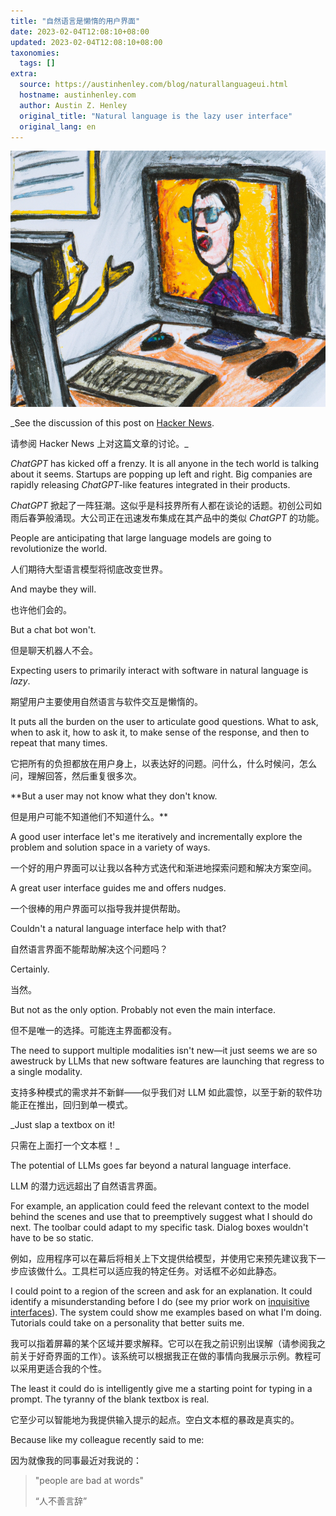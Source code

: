 ```yaml
---
title: "自然语言是懒惰的用户界面"
date: 2023-02-04T12:08:10+08:00
updated: 2023-02-04T12:08:10+08:00
taxonomies:
  tags: []
extra:
  source: https://austinhenley.com/blog/naturallanguageui.html
  hostname: austinhenley.com
  author: Austin Z. Henley
  original_title: "Natural language is the lazy user interface"
  original_lang: en
---
```


![](twochatbots.png)

_See the discussion of this post on [Hacker News](https://news.ycombinator.com/item?id=34549378).  

请参阅 Hacker News 上对这篇文章的讨论。_

_ChatGPT_ has kicked off a frenzy. It is all anyone in the tech world is talking about it seems. Startups are popping up left and right. Big companies are rapidly releasing _ChatGPT_\-like features integrated in their products.  

_ChatGPT_ 掀起了一阵狂潮。这似乎是科技界所有人都在谈论的话题。初创公司如雨后春笋般涌现。大公司正在迅速发布集成在其产品中的类似 _ChatGPT_ 的功能。

People are anticipating that large language models are going to revolutionize the world.  

人们期待大型语言模型将彻底改变世界。

And maybe they will.  

也许他们会的。

But a chat bot won't.  

但是聊天机器人不会。

Expecting users to primarily interact with software in natural language is _lazy_.  

期望用户主要使用自然语言与软件交互是懒惰的。

It puts all the burden on the user to articulate good questions. What to ask, when to ask it, how to ask it, to make sense of the response, and then to repeat that many times.  

它把所有的负担都放在用户身上，以表达好的问题。问什么，什么时候问，怎么问，理解回答，然后重复很多次。

**But a user may not know what they don't know.  

但是用户可能不知道他们不知道什么。**

A good user interface let's me iteratively and incrementally explore the problem and solution space in a variety of ways.  

一个好的用户界面可以让我以各种方式迭代和渐进地探索问题和解决方案空间。

A great user interface guides me and offers nudges.  

一个很棒的用户界面可以指导我并提供帮助。

Couldn't a natural language interface help with that?  

自然语言界面不能帮助解决这个问题吗？

Certainly.  

当然。

But not as the only option. Probably not even the main interface.  

但不是唯一的选择。可能连主界面都没有。

The need to support multiple modalities isn't new—it just seems we are so awestruck by LLMs that new software features are launching that regress to a single modality.  

支持多种模式的需求并不新鲜——似乎我们对 LLM 如此震惊，以至于新的软件功能正在推出，回归到单一模式。

_Just slap a textbox on it!  

只需在上面打一个文本框！_

The potential of LLMs goes far beyond a natural language interface.  

LLM 的潜力远远超出了自然语言界面。

For example, an application could feed the relevant context to the model behind the scenes and use that to preemptively suggest what I should do next. The toolbar could adapt to my specific task. Dialog boxes wouldn't have to be so static.  

例如，应用程序可以在幕后将相关上下文提供给模型，并使用它来预先建议我下一步应该做什么。工具栏可以适应我的特定任务。对话框不必如此静态。  

I could point to a region of the screen and ask for an explanation. It could identify a misunderstanding before I do (see my prior work on [inquisitive interfaces](https://austinhenley.com/blog/inquisitivecodeeditor.html)). The system could show me examples based on what I'm doing. Tutorials could take on a personality that better suits me.  

我可以指着屏幕的某个区域并要求解释。它可以在我之前识别出误解（请参阅我之前关于好奇界面的工作）。该系统可以根据我正在做的事情向我展示示例。教程可以采用更适合我的个性。

The least it could do is intelligently give me a starting point for typing in a prompt. The tyranny of the blank textbox is real.  

它至少可以智能地为我提供输入提示的起点。空白文本框的暴政是真实的。

Because like my colleague recently said to me:  

因为就像我的同事最近对我说的：

> "people are bad at words"  
> 
> “人不善言辞”
